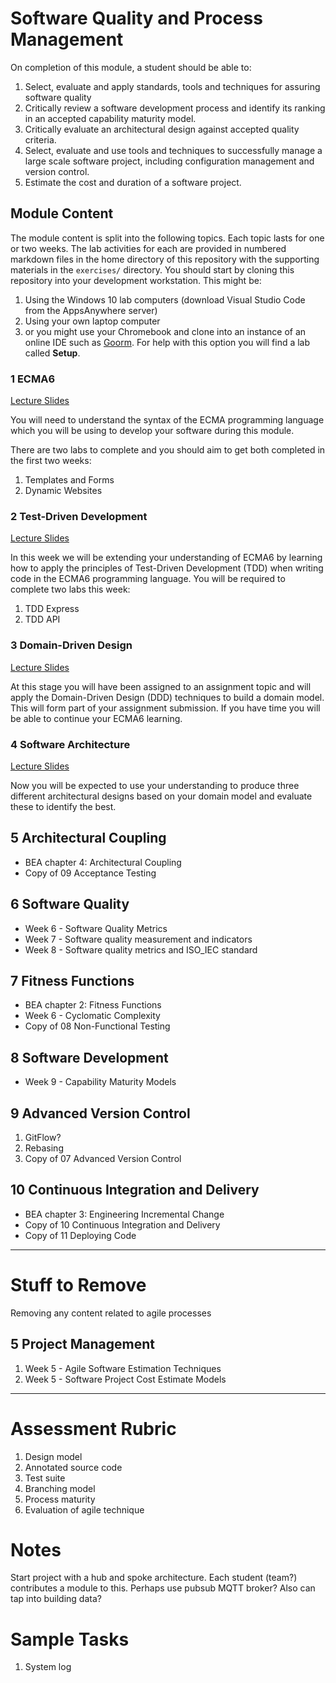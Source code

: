 
# Software Quality and Process Management

On completion of this module, a student should be able to:

1. Select, evaluate and apply standards, tools and techniques for assuring software quality
2. Critically review a software development process and identify its ranking in an accepted capability maturity model.
3. Critically evaluate an architectural design against accepted quality criteria.
4. Select, evaluate and use tools and techniques to successfully manage a large scale software project, including configuration management and version control.
5. Estimate the cost and duration of a software project.

## Module Content

The module content is split into the following topics. Each topic lasts for one or two weeks. The lab activities for each are provided in numbered markdown files in the home directory of this repository with the supporting materials in the `exercises/` directory. You should start by cloning this repository into your development workstation. This might be:

1. Using the Windows 10 lab computers (download Visual Studio Code from the AppsAnywhere server)
2. Using your own laptop computer
3. or you might use your Chromebook and clone into an instance of an online IDE such as [Goorm](https://www.goorm.io/). For help with this option you will find a lab called **Setup**.

### 1 ECMA6

[Lecture Slides](https://drive.google.com/open?id=1RcI1HSyJpAV64TPEjqzp0Udad9IGZvo4uF7sapCFrkE)

You will need to understand the syntax of the ECMA programming language which you will be using to develop your software during this module.

There are two labs to complete and you should aim to get both completed in the first two weeks:

1. Templates and Forms
2. Dynamic Websites

### 2 Test-Driven Development

[Lecture Slides](https://drive.google.com/open?id=14lBIsoru7s4qwpVGa6hhd1Iq1ezXSvZYk38RSNAZT50)

In this week we will be extending your understanding of ECMA6 by learning how to apply the principles of Test-Driven Development (TDD) when writing code in the ECMA6 programming language. You will be required to complete two labs this week:

1. TDD Express
2. TDD API

### 3 Domain-Driven Design

[Lecture Slides](https://drive.google.com/open?id=15roChBN5xnttLZYg7Wdk7b26W5Q23nCYNycLj8GNy5w)

At this stage you will have been assigned to an assignment topic and will apply the Domain-Driven Design (DDD) techniques to build a domain model. This will form part of your assignment submission. If you have time you will be able to continue your ECMA6 learning.

### 4 Software Architecture

[Lecture Slides](https://drive.google.com/open?id=1Ux83hzw-DdcBWn6PUXz_xF3b-ytE4PsWLpSKS_dqBfw)

Now you will be expected to use your understanding to produce three different architectural designs based on your domain model and evaluate these to identify the best.

## 5 Architectural Coupling

- BEA chapter 4: Architectural Coupling
- Copy of 09 Acceptance Testing

## 6 Software Quality

- Week 6 - Software Quality Metrics
- Week 7 - Software quality measurement and indicators
- Week 8 - Software quality metrics and ISO_IEC standard

## 7 Fitness Functions

- BEA chapter 2: Fitness Functions
- Week 6 - Cyclomatic Complexity
- Copy of 08 Non-Functional Testing

## 8 Software Development

- Week 9 - Capability Maturity Models

## 9 Advanced Version Control

1. GitFlow?
2. Rebasing
3. Copy of 07 Advanced Version Control

## 10 Continuous Integration and Delivery

- BEA chapter 3: Engineering Incremental Change
- Copy of 10 Continuous Integration and Delivery
- Copy of 11 Deploying Code

----

# Stuff to Remove

Removing any content related to agile processes

## 5 Project Management

1. Week 5 - Agile Software Estimation Techniques
2. Week 5 - Software Project Cost Estimate Models

----

# Assessment Rubric

1. Design model
2. Annotated source code
3. Test suite
4. Branching model
5. Process maturity
6. Evaluation of agile technique

# Notes

Start project with a hub and spoke architecture. Each student (team?) contributes a module to this. Perhaps use pubsub MQTT broker? Also can tap into building data?

# Sample Tasks

1. System log
